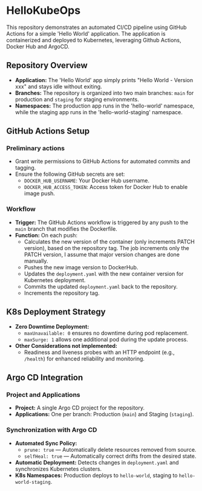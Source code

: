 # HelloKubeOps

This repository demonstrates an automated CI/CD pipeline using GitHub Actions for a simple 'Hello World' application. The application is containerized and deployed to Kubernetes, leveraging Github Actions, Docker Hub and ArgoCD.

## Repository Overview

- **Application:** The 'Hello World' app simply prints "Hello World - Version xxx" and stays idle without exiting.
- **Branches:** The repository is organized into two main branches: `main` for production and `staging` for staging environments.
- **Namespaces:** The production app runs in the 'hello-world' namespace, while the staging app runs in the 'hello-world-staging' namespace.

## GitHub Actions Setup

### Preliminary actions

- Grant write permissions to GitHub Actions for automated commits and tagging.
- Ensure the following GitHub secrets are set:
  - `DOCKER_HUB_USERNAME`: Your Docker Hub username.
  - `DOCKER_HUB_ACCESS_TOKEN`: Access token for Docker Hub to enable image push.

### Workflow

- **Trigger:** The GitHub Actions workflow is triggered by any push to the `main` branch that modifies the Dockerfile.
- **Function:** On each push:
  - Calculates the new version of the container (only increments PATCH version), based on the repository tag. The job increments only the PATCH version, I assume that major version changes are done manually. 
  - Pushes the new image version to DockerHub.
  - Updates the `deployment.yaml` with the new container version for Kubernetes deployment.
  - Commits the updated `deployment.yaml` back to the repository.
  - Increments the repository tag.

## K8s Deployment Strategy

- **Zero Downtime Deployment:**
  - `maxUnavailable: 0` ensures no downtime during pod replacement.
  - `maxSurge: 1` allows one additional pod during the update process.
- **Other Considerations not implemented:**
  - Readiness and liveness probes with an HTTP endpoint (e.g., `/health`) for enhanced reliability and monitoring.

## Argo CD Integration

### Project and Applications

- **Project:** A single Argo CD project for the repository.
- **Applications:** One per branch: Production (`main`) and Staging (`staging`).

### Synchronization with Argo CD

- **Automated Sync Policy:**
  - `prune: true` — Automatically delete resources removed from source.
  - `selfHeal: true` — Automatically correct drifts from the desired state.
- **Automatic Deployment:** Detects changes in `deployment.yaml` and synchronizes Kubernetes clusters.
- **K8s Namespaces:** Production deploys to `hello-world`, staging to `hello-world-staging`.